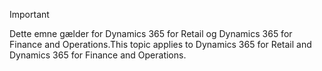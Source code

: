 > [!IMPORTANT]
> <span data-ttu-id="4b762-101">Dette emne gælder for Dynamics 365 for Retail og Dynamics 365 for Finance and Operations.</span><span class="sxs-lookup"><span data-stu-id="4b762-101">This topic applies to Dynamics 365 for Retail and Dynamics 365 for Finance and Operations.</span></span>
